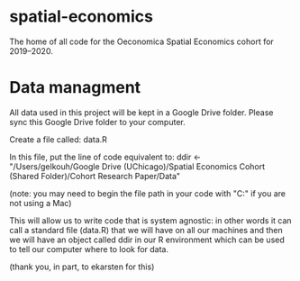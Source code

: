 # spatial-economics
The home of all code for the Oeconomica Spatial Economics cohort for 2019–2020.

# Data managment
All data used in this project will be kept in a Google Drive folder. Please sync this Google Drive folder to your computer.

Create a file called: data.R
  
In this file, put the line of code equivalent to: ddir <- "/Users/gelkouh/Google Drive (UChicago)/Spatial Economics Cohort (Shared Folder)/Cohort Research Paper/Data"
  
  (note: you may need to begin the file path in your code with "C:" if you are not using a Mac)
  
This will allow us to write code that is system agnostic: in other words it can call a standard file (data.R) that we will have on all our machines and then we will have an object called ddir in our R environment which can be used to tell our computer where to look for data. 

(thank you, in part, to ekarsten for this)

